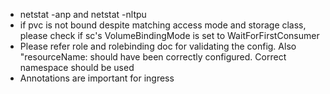 - netstat -anp and netstat -nltpu
- if pvc is not bound despite matching access mode and storage class, please check if sc's VolumeBindingMode is set to WaitForFirstConsumer
- Please refer role and rolebinding doc for validating the config. Also "resourceName: should have been correctly configured. Correct namespace should be used
- Annotations are important for ingress

